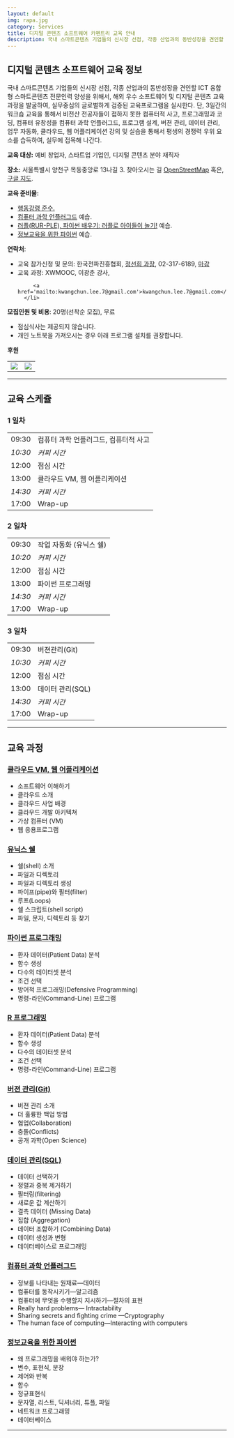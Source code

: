 ```yaml
---
layout: default
img: rapa.jpg
category: Services
title: 디지털 콘텐츠 소프트웨어 카펜트리 교육 안내
description: 국내 스마트콘텐츠 기업들의 신시장 선점, 각종 산업과의 동반성장을 견인할 ICT 융합형 스마트콘텐츠 전문인력 양성을 위해서, 해외 우수 소프트웨어 및 디지털 콘텐츠 교육과정을 발굴하여, 실무중심의 글로벌하게 검증된 교육프로그램을 실시한다. <ul> <li>교육 대상 - 예비 창업자, 스타트업 기업인, 디지털 콘텐츠 분야 재직자 </li> <li>교육 장소- 한국전파진흥협회 </li> <li>모집인원 및 비용 - 20명(선착순 모집), 무료 </li> </ul><a href="http://statkclee.github.io/2015-02-25-seoul/"> 디지털 콘텐츠 소프트웨어 교육 홈페이지 </a>
---
```

<h2>디지털 콘텐츠 소프트웨어 교육 정보</h2>

<p> 국내 스마트콘텐츠 기업들의 신시장 선점, 각종 산업과의 동반성장을 견인할 ICT 융합형 스마트콘텐츠 
  전문인력 양성을 위해서, 해외 우수 소프트웨어 및 디지털 콘텐츠 교육과정을 발굴하여, 실무중심의 
  글로벌하게 검증된 교육프로그램을 실시한다.
  단, 3일간의 워크숍 교육을 통해서 비전산 전공자들이 접하지 못한 컴퓨터적 사고, 프로그래밍과 코딩, 컴퓨터 유창성을 
  컴퓨터 과학 언플러그드, 프로그램 설계, 버젼 관리, 데이터 관리, 업무 자동화, 클라우드, 웹 어플리케이션 강의 및 실습을 통해서
  평생의 경쟁력 우위 요소를 습득하여, 실무에 접목해 나간다.
</p>

<!--
    Modify this block to reflect the target audience for your workshop.
    In particular, if it is only open to people from a particular institution,
    or if specialized prerequisite knowledge is required, please mention that.
-->
<p>
  <strong>교육 대상:</strong>
  예비 창업자, 스타트업 기업인, 디지털 콘텐츠 분야 재직자
</p>

<!--
    This block displays the address and links to a map showing directions.
-->

<p>
  <strong>장소:</strong>
  서울특별시 양천구 목동중앙로 13나길 3.
  찾아오시는 길
  <a href="//www.openstreetmap.org/?mlat=37.5461345&mlon=126.88066530000003&zoom=16">OpenStreetMap</a>
  혹은,
  <a href="//maps.google.com/maps?q=37.5461345,126.88066530000003">구글 지도</a>.
</p>


<!--
    Modify the block below if there are any special requirements.
-->
<p>
  <strong>교육 준비물:</strong>
  <ul>
    <li><a href="http://statkclee.github.io/xwmooc-sc/conduct.html">행동강령 준수.</li>
    <li><a href="http://statkclee.github.io/csunplugged-md/csunplugged/">컴퓨터 과학 언플러그드</a> 예습.</li>
    <li><a href="http://rur-ple.xwmooc.net/">러플(RUR-PLE), 파이썬 배우기: 러플로 아이들이 놀기!</a> 예습.</li>
    <li><a href="http://python.xwmooc.net/">정보교육을 위한 파이썬</a> 예습. </li>
  </ul>
</p>

<!--
    This block automatically inserts a contact email address if one has been specified for the page.
    If one hasn't, this block inserts the generic contact address for Software Carpentry.
-->
<p>
  <strong>연락처</strong>:
  <ul>
    <li>교육 참가신청 및 문의: 한국전파진흥협회, <a href="mailto:sunny@rapa.or.kr">정선희 과장</a>, 02-317-6189, 
      <a href="https://www.google.co.kr/url?sa=t&rct=j&q=&esrc=s&source=web&cd=1&ved=0CCIQFjAA&url=http%3A%2F%2Fwww.atic.ac%2F&ei=QMrFVLj3DaPEmwXGlIHADw&usg=AFQjCNFS5hhjEi74U-s4KvDXmkHKRa5FwA&sig2=qgPESl2QyDeiPEkk7uJ3zg&bvm=bv.84349003,d.dGY&cad=rjt">마감</a></li>
    <li>교육 과정: XWMOOC, 이광춘 강사,  
      
         <a href='mailto:kwangchun.lee.7@gmail.com'>kwangchun.lee.7@gmail.com</a>
      </li>
  </ul>
</p>

<p>
  <strong>모집인원 및 비용</strong>: 20명(선착순 모집), 무료
  <ul>
  <li>점심식사는 제공되지 않습니다.</li>
  <li>개인 노트북을 가져오시는 경우 아래 프로그램 설치를 권장합니다.</li>
  </ul>
</p>

<p>
  <strong>후원</strong>
  <div class="row-fluid">
   <div class="span6">
    <table class="table table-striped">
      <tr> 
        <td> 
            <a href="http://www.msip.go.kr/" target="_blank"><img src="./img/sponsors/msip.png"></a>
        </td>
        <td>
            <a href="http://www.rapa.or.kr" target="_blank"><img src="./img/sponsors/rapa.png"></a>
        </td>
      </tr>
    </table>
   </div>
  </div>
</p>

<hr/>

<!--
    Edit this block to show the schedule for your workshop.
-->
<h2>교육 스케쥴</h2>

<div class="row-fluid">
  <div class="span4">
    <h3>1 일차</h3>
    <table class="table table-striped">
      <tr> <td>09:30</td> <td>컴퓨터 과학 언플러그드, 컴퓨터적 사고</td> </tr>
      <tr> <td><em>10:30</em></td> <td><em>커피 시간</em></td> </tr>
      <tr> <td>12:00</td> <td>점심 시간</td> </tr>
      <tr> <td>13:00</td> <td>클라우드 VM, 웹 어플리케이션</td> </tr>
      <tr> <td><em>14:30</em></td> <td><em>커피 시간</em></td> </tr>
      <tr> <td>17:00</td> <td>Wrap-up</td> </tr>
    </table>
  </div>
  <div class="span4">
    <h3>2 일차</h3>
    <table class="table table-striped">
      <tr> <td>09:30</td> <td>작업 자동화 (유닉스 쉘)</td> </tr>
      <tr> <td><em>10:20</em></td> <td><em>커피 시간</em></td> </tr>
      <tr> <td>12:00</td> <td>점심 시간</td> </tr>
      <tr> <td>13:00</td> <td>파이썬 프로그래밍</td> </tr>
      <tr> <td><em>14:30</em></td> <td><em>커피 시간</em></td> </tr>
      <tr> <td>17:00</td> <td>Wrap-up</td> </tr>
    </table>
  </div>
  <div class="span4">
    <h3>3 일차</h3>
    <table class="table table-striped">
      <tr> <td>09:30</td> <td>버젼관리(Git)</td> </tr>
      <tr> <td><em>10:30</em></td> <td><em>커피 시간</em></td> </tr>
      <tr> <td>12:00</td> <td>점심 시간</td> </tr>
      <tr> <td>13:00</td> <td>데이터 관리(SQL)</td> </tr>
      <tr> <td><em>14:30</em></td> <td><em>커피 시간</em></td> </tr>
      <tr> <td>17:00</td> <td>Wrap-up</td> </tr>
    </table>
  </div>
</div>

<hr/>

<!--
    Edit this block to show what topics will be covered.
-->
<h2>교육 과정</h2>

<div class="row-fluid">
  <div class="span6">
    <h3><a href="http://statkclee.github.io/xwmooc-sc/cloud/softlayer/">클라우드 VM, 웹 어플리케이션</a></h3>
    <ul>
    <li>소프트웨어 이해하기</li>
    <li>클라우드 소개</li>
    <li>클라우드 사업 배경</li>
    <li>클라우드 개발 아키텍쳐</li>
    <li>가상 컴퓨터 (VM)</li>
    <li>웹 응용프로그램</li>
    </ul>
  </div>

  <div class="span6">
    <h3><a href="http://statkclee.github.io/xwmooc-sc/novice/shell/">유닉스 쉘</a></h3>
    <ul>
    <li>쉘(shell) 소개</li>
    <li>파일과 디렉토리</li>
    <li>파일과 디렉토리 생성</li>
    <li>파이프(pipe)와 필터(filter)</li>
    <li>루프(Loops)</li>
    <li>쉘 스크립트(shell script)</li>
    <li>파일, 문자, 디렉토리  등 찾기</li>
    </ul>
  </div>

<div class="row-fluid">
  <div class="span6">
    <h3><a href="http://statkclee.github.io/xwmooc-sc/novice/python/">파이썬 프로그래밍</a></h3>
    <ul>
    <li>환자 데이터(Patient Data) 분석</li>
    <li>함수 생성</li>
    <li>다수의 데이터셋 분석</li>
    <li>조건 선택</li>
    <li>방어적 프로그래밍(Defensive Programming)</li>
    <li>명령-라인(Command-Line) 프로그램</li>
    </ul>
  </div>

  <div class="span6">
    <h3><a href="http://statkclee.github.io/xwmooc-sc/novice/r/">R 프로그래밍</a></h3>
    <ul>
    <li>환자 데이터(Patient Data) 분석</li>
    <li>함수 생성</li>
    <li>다수의 데이터셋 분석</li>
    <li>조건 선택</li>
    <li>명령-라인(Command-Line) 프로그램</li>
    </ul>
  </div>
</div>

<div class="row-fluid">
  <div class="span6">
    <h3><a href="http://statkclee.github.io/xwmooc-sc/novice/git/">버젼 관리(Git)</a></h3>
    <ul>
    <li>버젼 관리 소개</li>
    <li>더 훌륭한 백업 방법</li>
    <li>협업(Collaboration)</li>
    <li>충돌(Conflicts)</li>
    <li>공개 과학(Open Science)</li>
    </ul>
  </div>

  <div class="span6">
    <h3><a href="http://statkclee.github.io/xwmooc-sc/novice/sql/">데이터 관리(SQL)</a></h3>
    <ul>
    <li>데이터 선택하기</li>
    <li>정렬과 중복 제거하기</li>
    <li>필터링(filtering)</li>
    <li>새로운 값 계산하기</li>
    <li>결측 데이터 (Missing Data)</li>
    <li>집합 (Aggregation)</li>
    <li>데이터 조합하기 (Combining Data)</li>
    <li>데이터 생성과 변형</li>
    <li>데이터베이스로 프로그래밍</li>
    </ul>
  </div>
</div>

<div class="row-fluid">
  <div class="span6">
    <h3><a href="http://statkclee.github.io/csunplugged-md/csunplugged/">컴퓨터 과학 언플러그드</a></h3>
    <ul>
    <li>정보를 나타내는 원재료&mdash;데이터</li>
    <li>컴퓨터를 동작시키기&mdash;알고리즘 </li>
    <li>컴퓨터에 무엇을 수행할지 지시하기&mdash;절차의 표현</li>
    <li>Really hard problems&mdash; Intractability</li>
    <li>Sharing secrets and fighting crime &mdash;Cryptography</li>
    <li>The human face of computing&mdash;Interacting with computers</li>
    </ul>
  </div>

  <div class="span6">
    <h3><a href="http://python.xwmooc.net/">정보교육을 위한 파이썬</a></h3>
    <ul>
    <li>왜 프로그래밍을 배워야 하는가?</li>
    <li>변수, 표현식, 문장</li>
    <li>제어와 반복</li>
    <li>함수</li>
    <li>정규표현식</li>
    <li>문자열, 리스트, 딕셔너리, 튜플, 파일</li>
    <li>네트워크 프로그래밍</li>
    <li>데이터베이스</li>
    </ul>
  </div>
</div>
<hr/>
